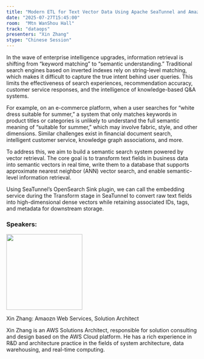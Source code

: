 ```yaml
---
title: "Modern ETL for Text Vector Data Using Apache SeaTunnel and Amazon Bedrock"
date: "2025-07-27T15:45:00"
room:  "Mtn WanShou Hall"
track: "dataops"
presenters: "Xin Zhang"
stype: "Chinese Session"
---
```


In the wave of enterprise intelligence upgrades, information retrieval is shifting from “keyword matching” to “semantic understanding.” Traditional search engines based on inverted indexes rely on string-level matching, which makes it difficult to capture the true intent behind user queries. This limits the effectiveness of search experiences, recommendation accuracy, customer service responses, and the intelligence of knowledge-based Q&A systems.

For example, on an e-commerce platform, when a user searches for “white dress suitable for summer,” a system that only matches keywords in product titles or categories is unlikely to understand the full semantic meaning of “suitable for summer,” which may involve fabric, style, and other dimensions. Similar challenges exist in financial document search, intelligent customer service, knowledge graph associations, and more.

To address this, we aim to build a semantic search system powered by vector retrieval. The core goal is to transform text fields in business data into semantic vectors in real time, write them to a database that supports approximate nearest neighbor (ANN) vector search, and enable semantic-level information retrieval.

Using SeaTunnel’s OpenSearch Sink plugin, we can call the embedding service during the Transform stage in SeaTunnel to convert raw text fields into high-dimensional dense vectors while retaining associated IDs, tags, and metadata for downstream storage.

### Speakers:


<img src="https://sessionize.com/image/2a81-400o400o1-Jsau5kyb24ZgXpGbt5aVrk.png" width="200" /><br/>

Xin Zhang: Amaozn Web Services, Solution Architect

Xin Zhang is an AWS Solutions Architect, responsible for solution consulting and design based on the AWS Cloud platform. He has a rich experience in R&D and architecture practice in the fields of system architecture, data warehousing, and real-time computing.